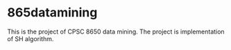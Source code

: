 # 865datamining

This is the project of CPSC 8650 data mining. The project is implementation of SH algorithm.

